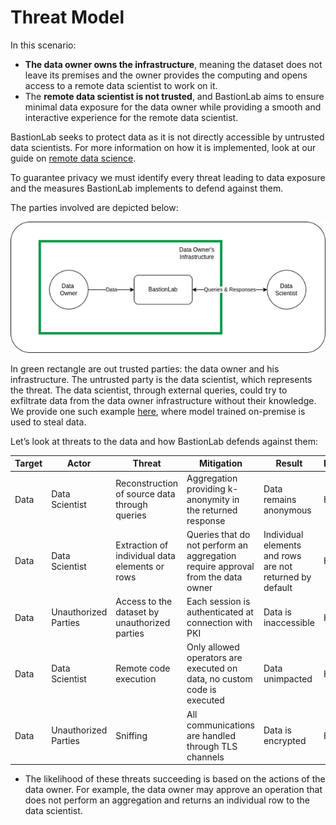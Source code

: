# Threat Model

In this scenario:
- **The data owner owns the infrastructure**, meaning the dataset does not leave its premises and the owner provides the computing and opens access to a remote data scientist to work on it. 
- The **remote data scientist is not trusted**, and BastionLab aims to ensure minimal data exposure for the data owner while providing a smooth and interactive experience for the remote data scientist.

BastionLab seeks to protect data as it is not directly accessible by untrusted data scientists. For more information on how it is implemented, look at our guide on [remote data science](). 

To guarantee privacy we must identify every threat leading to data exposure and the measures BastionLab implements to defend against them. 

The parties involved are depicted below:

![](../../assets/parties_involved.png)

In green rectangle are out trusted parties: the data owner and his infrastructure. The untrusted party is the data scientist, which represents the threat. The data scientist, through external queries, could try to exfiltrate data from the data owner infrastructure without their knowledge. We provide one such example [here](), where model trained on-premise is used to steal data.


Let’s look at threats to the data and how BastionLab defends against them:

|Target|Actor               |Threat                                        |Mitigation                                                                     |Result                                                  |Impact|Likelihood|
|------|--------------------|----------------------------------------------|-------------------------------------------------------------------------------|--------------------------------------------------------|------|----------|
|Data  |Data Scientist      |Reconstruction of source data through queries |Aggregation providing k-anonymity in the returned response                     |Data remains anonymous                                  |High  |Low       |
|Data  |Data Scientist      |Extraction of individual data elements or rows|Queries that do not perform an aggregation require approval from the data owner|Individual elements and rows are not returned by default|High  |*Medium   |
|Data  |Unauthorized Parties|Access to the dataset by unauthorized parties |Each session is authenticated at connection with PKI                           |Data is inaccessible                                    |High  |Low       |
|Data  |Data Scientist      |Remote code execution                         |Only allowed operators are executed on data, no custom code is executed        |Data unimpacted                                         |High  |Low       |
|Data  |Unauthorized Parties|Sniffing                                      |All communications are handled through TLS channels                            |Data is encrypted                                       |High  |Low       |



* The likelihood of these threats succeeding is based on the actions of the data owner. For example, the data owner may approve an operation that does not perform an aggregation and returns an individual row to the data scientist.
